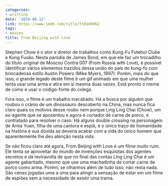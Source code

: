 ```yaml
---
categories:
- writting
date: '2019-08-12'
link: https://www.imdb.com/title/tt0109962
tags:
- movies
title: From Beijing with Love
---
```


Stephen Chow é o ator e diretor de trabalhos como Kung-Fu Futebol Clube e Kung Fusão. Nesta paródia de James Bond, em que ele faz um trocadilho do título original de Moscou Contra 007 (From Russia with Love), é possível identificar vários elementos trazidos dessa união do país do kung-fu com brincadeiras estilo Austin Powers (Mike Myers, 1997). Porém, mais do que isso, o grande legado deste filme é um gif animado em que uma mulher tenta usar uma arma e atira em si mesma duas vezes. Está pronto o meme de como é usar o código-fonte do colega.

Fora isso, o filme é um trabalho inacabado. Há a busca por alguém que roubou o crânio de um dinossauro descoberto na China, mas nunca fica claro quais os motivos desse roubo nem porque Ling Ling Chai (Chow), um ex-agente que se aposentou e agora é cortador de carne de porco, é contratado para resolver o caso. Há alguns double crossing na personagem de Anita Yuen, filha de uma cantora e espiã, e o único traço de humanidade na história é sua dúvida se deveria acabar com a vida do único homem que aparentemente lhe deu atenção nesta vida.

Se não ficou claro até agora, From Beijing with Love é um filme muito ruim. Ele tenta se aproveitar do mundo de invenções esquisitas dos agentes secretos e da reviravolta de que no final das contas Ling Ling Chai é um agente gabaritado, mesmo que use uma machadinha de cortar carne de porco como arma. Porém, se olharmos além de tudo isso, não resta nada. São cenas jogadas uma a uma para atingir a sensação de estar em um filme de espiões sem a necessidade de existir uma trama.